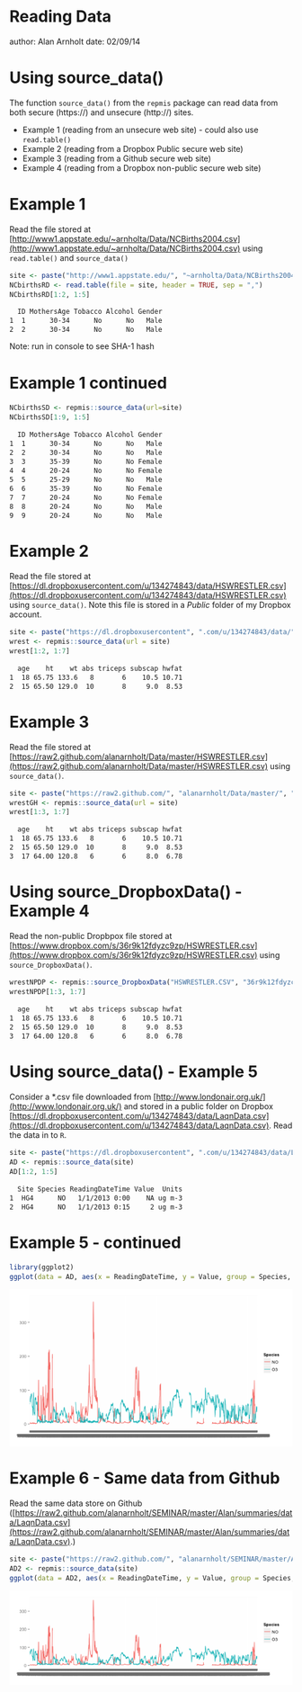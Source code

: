 Reading Data
========================================================
author: Alan Arnholt
date: 02/09/14

Using source_data()
========================================================

The function `source_data()` from the `repmis` package can read data from both secure (https://) and unsecure (http://) sites.

* Example 1 (reading from an unsecure web site) - could also use `read.table()`
* Example 2 (reading from a Dropbox Public secure web site)  
* Example 3 (reading from a Github secure web site)
* Example 4 (reading from a Dropbox non-public secure web site)

Example 1
========================================================
Read the file stored at [http://www1.appstate.edu/~arnholta/Data/NCBirths2004.csv](http://www1.appstate.edu/~arnholta/Data/NCBirths2004.csv) using `read.table()` and `source_data()`


```r
site <- paste("http://www1.appstate.edu/", "~arnholta/Data/NCBirths2004.csv", sep = "")
NCbirthsRD <- read.table(file = site, header = TRUE, sep = ",")
NCbirthsRD[1:2, 1:5]
```

```
  ID MothersAge Tobacco Alcohol Gender
1  1      30-34      No      No   Male
2  2      30-34      No      No   Male
```


Note: run in console to see SHA-1 hash

Example 1 continued
========================================================


```r
NCbirthsSD <- repmis::source_data(url=site)
NCbirthsSD[1:9, 1:5]
```

```
  ID MothersAge Tobacco Alcohol Gender
1  1      30-34      No      No   Male
2  2      30-34      No      No   Male
3  3      35-39      No      No Female
4  4      20-24      No      No Female
5  5      25-29      No      No   Male
6  6      35-39      No      No Female
7  7      20-24      No      No Female
8  8      20-24      No      No   Male
9  9      20-24      No      No   Male
```



Example 2
================================================================
Read the file stored at [https://dl.dropboxusercontent.com/u/134274843/data/HSWRESTLER.csv](https://dl.dropboxusercontent.com/u/134274843/data/HSWRESTLER.csv) using `source_data()`.  Note this file is stored in a *Public* folder of my Dropbox account.


```r
site <- paste("https://dl.dropboxusercontent", ".com/u/134274843/data/", "HSWRESTLER.csv", sep = "")
wrest <- repmis::source_data(url = site)
wrest[1:2, 1:7]
```

```
  age    ht    wt abs triceps subscap hwfat
1  18 65.75 133.6   8       6    10.5 10.71
2  15 65.50 129.0  10       8     9.0  8.53
```


Example 3
==========================================================================
Read the file stored at [https://raw2.github.com/alanarnholt/Data/master/HSWRESTLER.csv](https://raw2.github.com/alanarnholt/Data/master/HSWRESTLER.csv) using `source_data()`.


```r
site <- paste("https://raw2.github.com/", "alanarnholt/Data/master/", "HSWRESTLER.csv", sep = "")
wrestGH <- repmis::source_data(url = site)
wrest[1:3, 1:7]
```

```
  age    ht    wt abs triceps subscap hwfat
1  18 65.75 133.6   8       6    10.5 10.71
2  15 65.50 129.0  10       8     9.0  8.53
3  17 64.00 120.8   6       6     8.0  6.78
```



Using source_DropboxData() - Example 4
==========================================================================
Read the non-public Dropbpox file stored at [https://www.dropbox.com/s/36r9k12fdyzc9zp/HSWRESTLER.csv](https://www.dropbox.com/s/36r9k12fdyzc9zp/HSWRESTLER.csv)  using `source_DropboxData()`.


```r
wrestNPDP <- repmis::source_DropboxData("HSWRESTLER.CSV", "36r9k12fdyzc9zp")
wrestNPDP[1:3, 1:7]
```

```
  age    ht    wt abs triceps subscap hwfat
1  18 65.75 133.6   8       6    10.5 10.71
2  15 65.50 129.0  10       8     9.0  8.53
3  17 64.00 120.8   6       6     8.0  6.78
```

 
Using source_data() - Example 5
==========================================================================
Consider a *.csv file downloaded from [http://www.londonair.org.uk/](http://www.londonair.org.uk/) and stored in a public folder on Dropbox [https://dl.dropboxusercontent.com/u/134274843/data/LaqnData.csv](https://dl.dropboxusercontent.com/u/134274843/data/LaqnData.csv).  Read the data in to `R`.


```r
site <- paste("https://dl.dropboxusercontent", ".com/u/134274843/data/LaqnData.csv", sep = "")
AD <- repmis::source_data(site)
AD[1:2, 1:5]
```

```
  Site Species ReadingDateTime Value  Units
1  HG4      NO   1/1/2013 0:00    NA ug m-3
2  HG4      NO   1/1/2013 0:15     2 ug m-3
```


Example 5 - continued
============================================================================


```r
library(ggplot2)
ggplot(data = AD, aes(x = ReadingDateTime, y = Value, group = Species, color = Species)) + geom_line() + labs(x = "", y = "")
```

<img src="ReadingData-figure/unnamed-chunk-7.png" title="plot of chunk unnamed-chunk-7" alt="plot of chunk unnamed-chunk-7" style="display: block; margin: auto;" />


Example 6 - Same data from Github
==============================================================================
Read the same data store on Github ([https://raw2.github.com/alanarnholt/SEMINAR/master/Alan/summaries/data/LaqnData.csv](https://raw2.github.com/alanarnholt/SEMINAR/master/Alan/summaries/data/LaqnData.csv).)



```r
site <- paste("https://raw2.github.com/", "alanarnholt/SEMINAR/master/Alan/", "summaries/data/LaqnData.csv", sep ="")
AD2 <- repmis::source_data(site)
ggplot(data = AD2, aes(x = ReadingDateTime, y = Value, group = Species, color = Species)) + geom_line() + labs(x = "", y = "")
```

<img src="ReadingData-figure/unnamed-chunk-8.png" title="plot of chunk unnamed-chunk-8" alt="plot of chunk unnamed-chunk-8" style="display: block; margin: auto;" />

